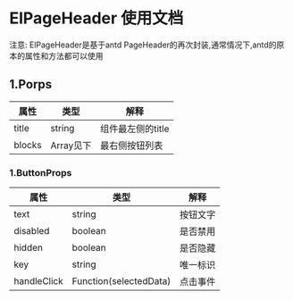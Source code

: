 # ElPageHeader 使用文档

注意: ElPageHeader是基于antd PageHeader的再次封装,通常情况下,antd的原本的属性和方法都可以使用

## 1.Porps

| 属性   | 类型                   | 解释              |
| ------ | ---------------------- | ----------------- |
| title  | string                 | 组件最左侧的title |
| blocks | Array<ButtonProps>见下 | 最右侧按钮列表    |

### 1.ButtonProps

| 属性        | 类型                   | 解释     |
| ----------- | ---------------------- | -------- |
| text        | string                 | 按钮文字 |
| disabled    | boolean                | 是否禁用 |
| hidden      | boolean                | 是否隐藏 |
| key         | string                 | 唯一标识 |
| handleClick | Function(selectedData) | 点击事件 |

